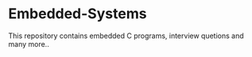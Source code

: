 # Embedded-Systems
This repository contains embedded C programs, interview quetions and many more..
